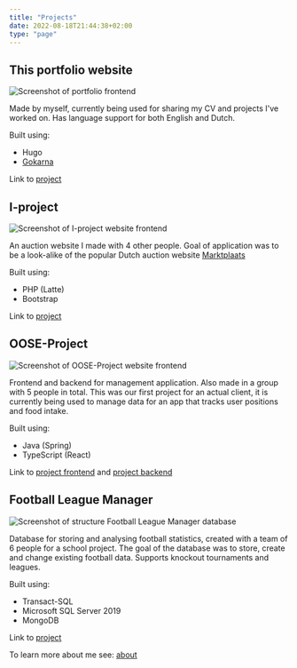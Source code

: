 ```yaml
---
title: "Projects"
date: 2022-08-18T21:44:38+02:00
type: "page"
---
```


## This portfolio website

![Screenshot of portfolio frontend](/website.png)

Made by myself, currently being used for sharing my CV and projects I've worked on. Has language support for both English and Dutch.

Built using:

- Hugo
- [Gokarna](https://github.com/526avijitgupta/gokarna)

Link to [project](https://github.com/pokvful/portfolio_website)

## I-project

![Screenshot of I-project website frontend](/I-project.png)

An auction website I made with 4 other people. Goal of application was to be a look-alike of the popular Dutch auction website [Marktplaats](https://www.marktplaats.nl/)

Built using:

- PHP (Latte)
- Bootstrap

Link to [project](https://github.com/pokvful/I-project)

## OOSE-Project

![Screenshot of OOSE-Project website frontend](/OOSE-project.png)

Frontend and backend for management application. Also made in a group with 5 people in total. This was our first project for an actual client, it is currently being used to manage data for an app that tracks user positions and food intake.

Built using:

- Java (Spring)
- TypeScript (React)

Link to [project frontend](https://github.com/pokvful/OOSE-Project-Frontend) and [project backend](https://github.com/pokvful/OOSE-Project-Backend)

## Football League Manager

![Screenshot of structure Football League Manager database](/CDM-ISE-project.png)

Database for storing and analysing football statistics, created with a team of 6 people for a school project. The goal of the database was to store, create and change existing football data. Supports knockout tournaments and leagues.

Built using:

- Transact-SQL
- Microsoft SQL Server 2019
- MongoDB

Link to [project](https://github.com/pokvful/football-league-manager)

To learn more about me see: [about](/about-me)